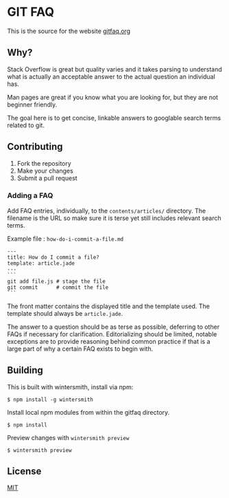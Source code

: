 # GIT FAQ

This is the source for the website [gitfaq.org](http://gitfaq.org)

## Why?

Stack Overflow is great but quality varies and it takes parsing to understand what is actually an acceptable answer to
the actual question an individual has.

Man pages are great if you know what you are looking for, but they are not beginner friendly.

The goal here is to get concise, linkable answers to googlable search terms related to git.

## Contributing

1. Fork the repository
2. Make your changes
3. Submit a pull request

### Adding a FAQ

Add FAQ entries, individually, to the `contents/articles/` directory. The filename is the URL so make sure it is terse
yet still includes relevant search terms.

Example file : `how-do-i-commit-a-file.md`

    ---
    title: How do I commit a file?
    template: article.jade
    ---
    ```
    git add file.js # stage the file
    git commit      # commit the file
    ```
 
The front matter contains the displayed title and the template used. The template should always be `article.jade`.

The answer to a question should be as terse as possible, deferring to other FAQs if necessary for clarification.
Editorializing should be limited, notable exceptions are to provide reasoning behind common practice if that
is a large part of why a certain FAQ exists to begin with.

## Building

This is built with wintersmith, install via npm:

```
$ npm install -g wintersmith
```

Install local npm modules from within the gitfaq directory.

```
$ npm install
```

Preview changes with `wintersmith preview`

```
$ wintersmith preview
```

## License

[MIT](http://opensource.org/licenses/MIT)
